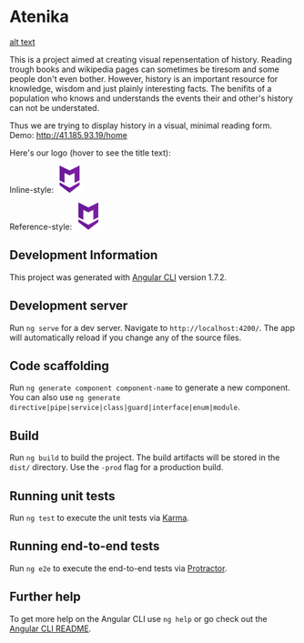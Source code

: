 # Atenika

[alt text](https://78.media.tumblr.com/d49872bdd186de46943b4cacc5865a3e/tumblr_ow0m5soDKq1soqrhbo1_1280.jpg "Logo Title Text 1")

This is a project aimed at creating visual repensentation of history. Reading trough books and wikipedia pages can sometimes be tiresom and some people don't even bother. However, history is an important resource for knowledge, wisdom and just plainly interesting facts. The benifits of a population who knows and understands the events their and other's history can not be understated.

Thus we are trying to display history in a visual, minimal reading form.
Demo: http://41.185.93.19/home

Here's our logo (hover to see the title text):

Inline-style: 
![alt text](https://github.com/adam-p/markdown-here/raw/master/src/common/images/icon48.png "Logo Title Text 1")

Reference-style: 
![alt text][logo]

[logo]: https://github.com/adam-p/markdown-here/raw/master/src/common/images/icon48.png "Logo Title Text 2"

## Development Information

This project was generated with [Angular CLI](https://github.com/angular/angular-cli) version 1.7.2.

## Development server

Run `ng serve` for a dev server. Navigate to `http://localhost:4200/`. The app will automatically reload if you change any of the source files.

## Code scaffolding

Run `ng generate component component-name` to generate a new component. You can also use `ng generate directive|pipe|service|class|guard|interface|enum|module`.

## Build

Run `ng build` to build the project. The build artifacts will be stored in the `dist/` directory. Use the `-prod` flag for a production build.

## Running unit tests

Run `ng test` to execute the unit tests via [Karma](https://karma-runner.github.io).

## Running end-to-end tests

Run `ng e2e` to execute the end-to-end tests via [Protractor](http://www.protractortest.org/).

## Further help

To get more help on the Angular CLI use `ng help` or go check out the [Angular CLI README](https://github.com/angular/angular-cli/blob/master/README.md).
